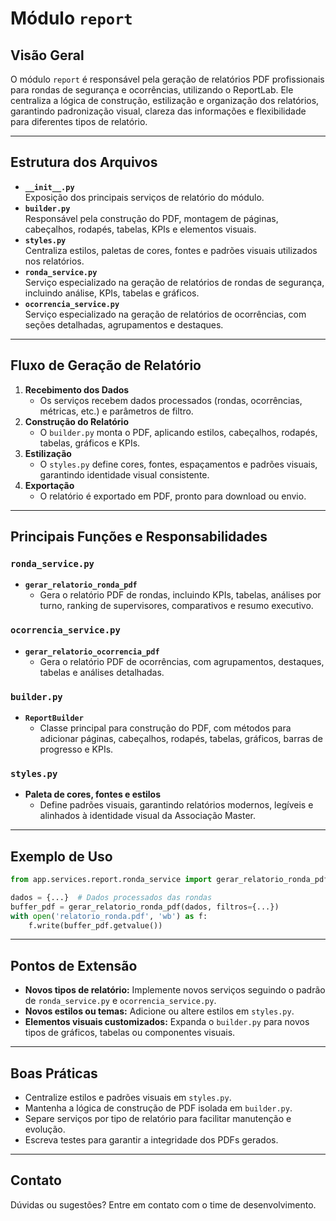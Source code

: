 # Módulo `report`

## Visão Geral
O módulo `report` é responsável pela geração de relatórios PDF profissionais para rondas de segurança e ocorrências, utilizando o ReportLab. Ele centraliza a lógica de construção, estilização e organização dos relatórios, garantindo padronização visual, clareza das informações e flexibilidade para diferentes tipos de relatório.

---

## Estrutura dos Arquivos

- **`__init__.py`**  
  Exposição dos principais serviços de relatório do módulo.
- **`builder.py`**  
  Responsável pela construção do PDF, montagem de páginas, cabeçalhos, rodapés, tabelas, KPIs e elementos visuais.
- **`styles.py`**  
  Centraliza estilos, paletas de cores, fontes e padrões visuais utilizados nos relatórios.
- **`ronda_service.py`**  
  Serviço especializado na geração de relatórios de rondas de segurança, incluindo análise, KPIs, tabelas e gráficos.
- **`ocorrencia_service.py`**  
  Serviço especializado na geração de relatórios de ocorrências, com seções detalhadas, agrupamentos e destaques.

---

## Fluxo de Geração de Relatório

1. **Recebimento dos Dados**
   - Os serviços recebem dados processados (rondas, ocorrências, métricas, etc.) e parâmetros de filtro.
2. **Construção do Relatório**
   - O `builder.py` monta o PDF, aplicando estilos, cabeçalhos, rodapés, tabelas, gráficos e KPIs.
3. **Estilização**
   - O `styles.py` define cores, fontes, espaçamentos e padrões visuais, garantindo identidade visual consistente.
4. **Exportação**
   - O relatório é exportado em PDF, pronto para download ou envio.

---

## Principais Funções e Responsabilidades

### `ronda_service.py`
- **`gerar_relatorio_ronda_pdf`**
  - Gera o relatório PDF de rondas, incluindo KPIs, tabelas, análises por turno, ranking de supervisores, comparativos e resumo executivo.

### `ocorrencia_service.py`
- **`gerar_relatorio_ocorrencia_pdf`**
  - Gera o relatório PDF de ocorrências, com agrupamentos, destaques, tabelas e análises detalhadas.

### `builder.py`
- **`ReportBuilder`**
  - Classe principal para construção do PDF, com métodos para adicionar páginas, cabeçalhos, rodapés, tabelas, gráficos, barras de progresso e KPIs.

### `styles.py`
- **Paleta de cores, fontes e estilos**
  - Define padrões visuais, garantindo relatórios modernos, legíveis e alinhados à identidade visual da Associação Master.

---

## Exemplo de Uso

```python
from app.services.report.ronda_service import gerar_relatorio_ronda_pdf

dados = {...}  # Dados processados das rondas
buffer_pdf = gerar_relatorio_ronda_pdf(dados, filtros={...})
with open('relatorio_ronda.pdf', 'wb') as f:
    f.write(buffer_pdf.getvalue())
```

---

## Pontos de Extensão

- **Novos tipos de relatório:** Implemente novos serviços seguindo o padrão de `ronda_service.py` e `ocorrencia_service.py`.
- **Novos estilos ou temas:** Adicione ou altere estilos em `styles.py`.
- **Elementos visuais customizados:** Expanda o `builder.py` para novos tipos de gráficos, tabelas ou componentes visuais.

---

## Boas Práticas
- Centralize estilos e padrões visuais em `styles.py`.
- Mantenha a lógica de construção de PDF isolada em `builder.py`.
- Separe serviços por tipo de relatório para facilitar manutenção e evolução.
- Escreva testes para garantir a integridade dos PDFs gerados.

---

## Contato
Dúvidas ou sugestões? Entre em contato com o time de desenvolvimento. 